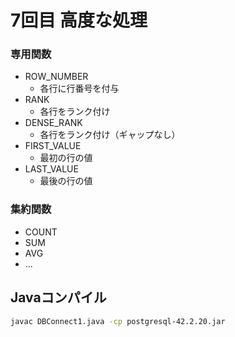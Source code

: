 # 7回目 高度な処理

### 専用関数

- ROW_NUMBER
  - 各行に行番号を付与
- RANK
  - 各行をランク付け
- DENSE_RANK
  - 各行をランク付け（ギャップなし）
- FIRST_VALUE
  - 最初の行の値
- LAST_VALUE
  - 最後の行の値

### 集約関数

- COUNT
- SUM
- AVG
- ...

## Javaコンパイル

```bash
javac DBConnect1.java -cp postgresql-42.2.20.jar
```

